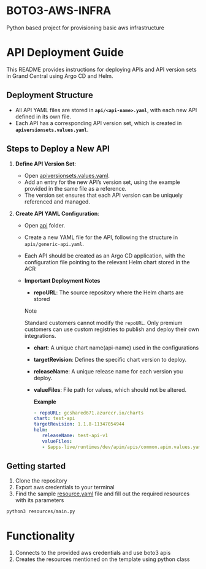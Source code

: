 # BOTO3-AWS-INFRA

Python based project for provisioning basic aws infrastructure

# API Deployment Guide

This README provides instructions for deploying APIs and API version sets in Grand Central using Argo CD and Helm.

## Deployment Structure

- All API YAML files are stored in **`api/<api-name>.yaml`**, with each new API defined in its own file.
- Each API has a corresponding API version set, which is created in **`apiversionsets.values.yaml`**.

## Steps to Deploy a New API

1. **Define API Version Set**:
   - Open [apiversionsets.values.yaml](apiversionsets.values.yaml).
   - Add an entry for the new API’s version set, using the example provided in the same file as a reference.
   - The version set ensures that each API version can be uniquely referenced and managed.

2. **Create API YAML Configuration**:
   - Open [api](apis/) folder.
   - Create a new YAML file for the API, following the structure in `apis/generic-api.yaml`.
   - Each API should be created as an Argo CD application, with the configuration file pointing to the relevant Helm chart stored in the ACR
   - **Important Deployment Notes**

      - **repoURL**: The source repository where the Helm charts are stored
      > [!NOTE]
      > Standard customers cannot modify the `repoURL`. Only premium customers can use custom registries to publish and deploy their own integrations.
      - **chart**: A unique chart name(api-name) used in the configurations
      - **targetRevision**: Defines the specific chart version to deploy.
      - **releaseName**: A unique release name for each version you deploy.
      - **valueFiles**: File path for values, which should not be altered.

         **Example**

         ```yaml
         - repoURL: gcshared671.azurecr.io/charts
         chart: test-api
         targetRevision: 1.1.8-11347054944
         helm:
            releaseName: test-api-v1
            valueFiles:
            - $apps-live/runtimes/dev/apim/apis/common.apim.values.yaml
         ```


## Getting started
1. Clone the repository
2. Export aws credentials to your terminal
3. Find the sample [resource.yaml](resource.yaml) file and fill out the required resources with its parameters

```
python3 resources/main.py
```

# Functionality
1. Connects to the provided aws credentials and use boto3 apis
2.  Creates the resources mentioned on the template using python class

